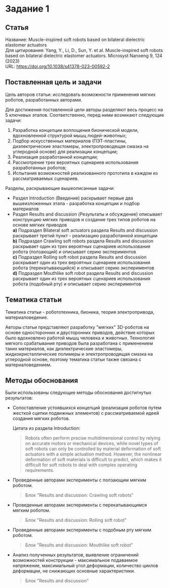 # Задание 1

## Статья
Название: Muscle-inspired soft robots based on bilateral dielectric elastomer actuators   
Для цитирования: Yang, Y., Li, D., Sun, Y. et al. Muscle-inspired soft robots based on bilateral dielectric elastomer actuators. Microsyst Nanoeng 9, 124 (2023)   
URL: https://doi.org/10.1038/s41378-023-00592-2  

## Поставленная цель и задачи
Цель авторов статьи: исследовать возможности применения мягких роботов, разработанных авторами. 

Для достижения поставленной цели авторы разделяют весь процесс на 5 ключевых этапов. Соответственно, перед ними возникают следующие задачи:
1) Разработка концепции воплощения бионической модели, вдохновленной структурой мышц людей-животных;
2) Подбор искусственных материалов (ПЭТ-пластины, диэлектрические эластомеры, электропроводящая смазка на углеродной основе) для реализации концепции;
3) Реализация разработанной концепции;
4) Рассмотрение трех вероятных сценариев использования разработанных роботов;
5) Испытания возможностей реализованного прототипа в каждом из рассматриваемых сценариев.

Разделы, раскрывающие вышеописанные задачи:
- Раздел Introduction (Введение) раскрывает первые два вышеизложенных этапа - разработка концепции и подбор материалов  
- Раздел Results and discussion (Результаты и обсуждение) описывает конструкцию мягких приводов и создание трех типов роботов на основе мягких приводов  
**a)** Подраздел Bilateral soft actuators раздела Results and discussion раскрывает третий пункт - реализацию разработанной концепции    
**b)** Подраздел Crawling soft robots раздела Results and discussion раскрывает один из трех вероятных сценариев использования робота (ползающий) и описывает серию экспериментов   
**c)** Подраздел Rolling soft robot раздела Results and discussion раскрывает один из трех вероятных сценариев использования робота (перекатывающийся) и описывает серию экспериментов   
**d)** Подраздел Mouthlike soft robot раздела Results and discussion раскрывает один из трех вероятных сценариев использования робота (подобный рту) и описывает серию экспериментов

## Тематика статьи

Тематика статьи - робототехника, бионика, теория электропривода, материаловедение.

Авторы статьи представляют разработку "мягких" 3D-роботов на основе односторонних и двусторонних приводов, действие которых было вдохновлено работой мышц человека и животных. Технология мягкого срабатывания приводов была разработана с применением таких материалов, как диэлектрические эластомеры, жидкокристаллические полимеры и электропроводящая смазка на углеродной основе, поэтому тематика статьи также связана с материаловедением.

## Методы обоснования

Были использованы следующие методы обоснования достигнутых результатов:
- Сопоставление устоявшихся концепций (реализация роботов путем жесткой сцепки подвижных элементов) с рассматриваемой идеей создания мягких роботов.

  Цитата из раздела Introduction:
  > Robots often perform precise multidimensional control by relying on accurate motors or mechanical devices, while novel types of soft robots can only be controlled by material deformation of soft actuators with a simple actuation method. However, the nonlinear deformation of soft materials is difficult to predict, which makes it difficult for soft robots to deal with complex operating requirements.

- Проведенные авторами эксперименты c ползающим мягким роботом.
  > Блок "Results and discussion: Crawling soft robots"
- Проведенные авторами эксперименты c перекатывающимся мягким роботом.
  > Блок "Results and discussion: Rolling soft robot"
- Проведенные авторами эксперименты c подобным рту мягким роботом.
  > Блок "Results and discussion: Mouthlike soft robot"
- Анализ полученных результатов, выявление ограничений возможностей конструкции - максимальное подаваемое напряжение, максимальный угол деформации, количество циклов деформации, не снижающих основные характеристики.
  > Блок "Results and discussion"


